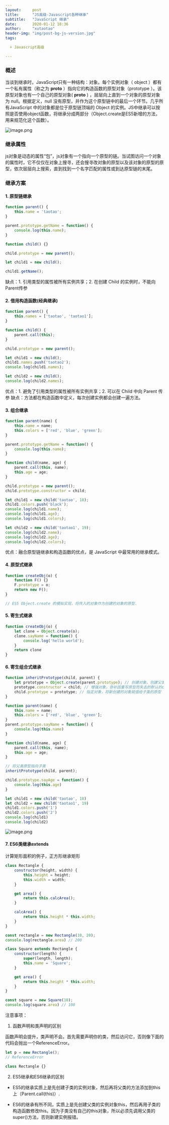 ```yaml
---
layout:     post
title:      "JS高级-Javascript各种继承"
subtitle:   "JavaScript 继承"
date:       2020-01-12 18:36
author:     "xutaotao"
header-img: "img/post-bg-js-version.jpg"
tags:

  + Javascript高级

---
```


### 概述

当谈到继承时，JavaScript只有一种结构：对象。每个实例对象（ object ）都有一个私有属性（称之为 __proto__ ）指向它的构造函数的原型对象（prototype ）。该原型对象也有一个自己的原型对象( __proto__ ) ，层层向上直到一个对象的原型对象为 null。根据定义，null 没有原型，并作为这个原型链中的最后一个环节。几乎所有JavaScript 中的对象都是位于原型链顶端的 Object 的实例。JS中继承可以按照是否使用object函数，将继承分成两部分（Object.create是ES5新增的方法，用来规范化这个函数）。

![image.png](https://cdn.nlark.com/yuque/0/2019/png/277039/1577115213216-7f217da5-07f4-4271-8f36-7d8a55135c29.png#align=left&display=inline&height=331&name=image.png&originHeight=366&originWidth=800&size=107477&status=done&style=none&width=723)

### 继承属性

js对象是动态的属性“包”，js对象有一个指向一个原型的链。当试图访问一个对象的属性时，它不仅仅在对象上搜寻，还会搜寻改对象的原型以及该对象的原型的原型，依次层层向上搜索，直到找到一个名字匹配的属性或到达原型链的末尾。

### 继承方案

#### 1. 原型链继承

``` javascript
function parent() {
    this.name = 'taotao';
}

parent.prototype.getName = function() {
    console.log(this.name);
}

function child() {}

child.prototype = new parent();

let child1 = new child();

child1.getName();
```

缺点：1. 引用类型的属性被所有实例共享；2. 在创建 Child 的实例时，不能向Parent传参

#### 2. 借用构造函数(经典继承)

``` javascript
function parent() {
    this.names = ['taotao', 'taotao1'];
}

function child() {
    parent.call(this);
}

child.prototype = new parent();

let child1 = new child();
child1.names.push('taotao2');
console.log(child1.names);

let child2 = new child();
console.log(child2.names);
```

优点：1. 避免了引用类型的属性被所有实例共享；2. 可以在 Child 中向 Parent 传参
缺点：方法都在构造函数中定义，每次创建实例都会创建一遍方法。

#### 3. 组合继承

``` javascript
function parent(name) {
    this.name = name;
    this.colors = ['red', 'blue', 'green'];
}

parent.prototype.getName = function() {
    console.log(this.name);
}

function child(name, age) {
    parent.call(this, name);
    this.age = age;
}

child.prototype = new parent();
child.prototype.constructor = child;

let child1 = new child('taotao', 18);
child1.colors.push('black');
console.log(child1.name);
console.log(child1.age);
console.log(child1.colors);

let child2 = new child('taotao1', 19);
console.log(child2.name);
console.log(child2.age);
console.log(child2.colors);
```

优点：融合原型链继承和构造函数的优点，是 JavaScript 中最常用的继承模式。

#### 4. 原型式继承

``` javascript
function createObj(o) {
    function F() {}
    F.prototype = o;
    return new F();
}

// ES5 Object.create 的模拟实现，将传入的对象作为创建的对象的原型.
```

#### 5. 寄生式继承

``` javascript
function createObj(o) {
    let clone = Object.create(o);
    clone.sayName = function() {
        console.log('hello world');
    }
    return clone
}
```

#### 6. 寄生组合式继承

``` javascript
function inheritPrototype(child, parent) {
    let prototype = Object.create(parent.prototype); // 创建对象，创建父类原型的副本
    prototype.constructor = child; // 增强对象，弥补因重写原型而失去的默认的constructor 属性
    child.prototype = prototype; // 指定对象，将新创建的对象赋值给子类的原型
}

function parent(name) {
    this.name = name;
    this.colors = ['red', 'blue', 'green'];
}
parent.prototype.sayName = function() {
    console.log(this.name)
}

function child(name, age) {
    parent.call(this, name);
    this.age = age;
}

// 将父类原型指向子类
inheritPrototype(child, parent);

child.prototype.sayAge = function() {
    console.log(this.age)
}

let child1 = new child('taotao', 18)
let child2 = new child('taotao1', 19)
child1.colors.push('1')
child2.colors.push('2')
console.log(child1)
console.log(child2)
```

![image.png](https://cdn.nlark.com/yuque/0/2019/png/277039/1577113326639-042bc6d8-ae03-47b9-8cf4-c7598e74412e.png#align=left&display=inline&height=387&name=image.png&originHeight=484&originWidth=932&size=67139&status=done&style=none&width=746)

#### 7. ES6类继承extends

计算矩形面积的例子，正方形继承矩形

``` javascript
class Rectangle {
    constructor(height, width) {
        this.height = height;
        this.width = width;
    }

    get area() {
        return this.calcArea();
    }

    calcArea() {
        return this.height * this.width;
    }
}

const rectangle = new Rectangle(10, 20);
console.log(rectangle.area) // 200

class Square extends Rectangle {
    constructor(length) {
        super(length, length);
        this.name = 'Square';
    }

    get area() {
        return this.height * this.width;
    }
}

const square = new Square(10);
console.log(square.area) // 100
```

注意事项：

1. 函数声明和类声明的区别

函数声明会提升，类声明不会。首先需要声明你的类，然后访问它，否则像下面的代码会抛出一个ReferenceError。

``` javascript
let p = new Rectangle();
// ReferenceError

class Rectangle {}
```

2. ES5继承和ES6继承的区别

* ES5的继承实质上是先创建子类的实例对象，然后再将父类的方法添加到this上（Parent.call(this)）.

* ES6的继承有所不同，实质上是先创建父类的实例对象this，然后再用子类的构造函数修改this。因为子类没有自己的this对象，所以必须先调用父类的super()方法，否则新建实例报错。

